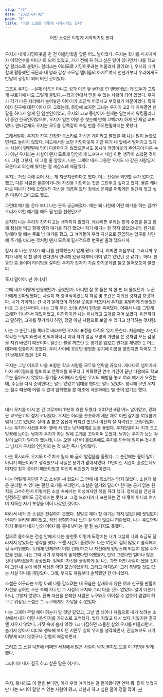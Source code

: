 ```yaml
---
slug: "/6"
date: "2022-04-02"
page: "6"
title: "어떤 소설은 이렇게 시작되기도 한다"
---
```


<div style="text-align: center;">
    <div class="post-line" style="display: inline-block; line-height:160%">
    어떤 소설은 이렇게 시작되기도 한다
    </div>
</div>

<br>

우지가 내게 커밍아웃을 한 건 여름방학을 앞둔 어느 날이었다. 우지는 학기를 마치자마자 어학연수를 떠나기로 되어 있었고, 가기 전에 꼭 하고 싶은 말이 있다면서 나를 학교 앞 할리스로 불렀다. 할리스는 여러모로 커밍아웃과는 어울리지 않았으나, 우지와 내가 함께 활동했던 국문과 내 영화 감상 소모임 멤버들의 아지트여서 언젠가부터 우리에게도 만남의 광장이 되어 버린 곳이었다.

그즈음 우지는—실제 이름은 아니고 성과 이름 앞 글자를 딴 별명이었는데 모두가 그렇게 부르기에 나도 그렇게 불렀다.—학과 안에서 믿을 수 없는 사람이 되어 있었다. 우지가 각기 다른 자리에서 늘어놓은 이야기가 조금씩 어긋나고 부딪혔기 때문이었다. 특히 여자 친구에 대한 이야기가 그랬는데, 종합해 보자면 그녀는 우지가 고2 때 자매결연 펜팔을 하다가 알게 된 일본인이었고, 우지의 고교 동창이자 현재는 일본에서 워킹홀리데이 중인 한국인이었으며, 우지가 일본 여행 중 첫눈에 반해 고백까지 하게 된 재일 교포였다. 안타깝게도 우지는 모두를 감쪽같이 속일 만큼 주도면밀하지는 못했다.

그래서일까. 우지가 잔뜩 긴장한 목소리로 자신은 게이라고 말했을 때 나는 많이 놀랐으면서도 놀라지 않았다. 미드에서만 보던 커밍아웃이 지금 여기 내 앞에서 벌어지고 있다는 사실이 얼떨떨해 입이 다물어지지 않았으면서도 동시에 커밍아웃의 주인공이 다른 누가 아닌 우지라는 사실이 왠지 모르게 당연하게 느껴져서 내심 이런 생각이 스쳤던 것이다. 그럼 그렇지, 내 그럴 줄 알았지. 나는 그제야 내가 그동안 우지도 나 같은 사람일지 모른다고 의심해 왔다는 걸 새삼스레 깨달았다.

우지는 거짓 속에 숨어 사는 게 지긋지긋하다고 했다. 더는 진실을 외면할 수가 없다고 했고, 다른 사람은 물론이거니와 자신을 기만하는 짓은 그만두고 싶다고 했다. 물론 캐나다로 떠나기 전에 오랫동안 자신을 괴롭혀 왔던 정체성 문제를 어떻게든 일단락 짓고 싶은 마음이 크다고도 했고.

그런데 얘기를 듣다 보니 나는 문득 궁금해졌다. 얘는 왜 나한테 이런 얘기를 하는 걸까? 우리가 이런 얘기를 해도 될 만큼 친했던가?

솔직히 나는 우리가 친하다고는 생각하지 않았다. 왜냐하면 우리는 함께 수업을 듣고 함께 점심을 먹고 함께 영화 얘기를 하긴 했으나 자기 얘기는 잘 하지 않았으니까. 뭔가를 말해야 할 떄는 주로 남 얘기를 했고, 그 얘기들이 우리 자신으로 진입하는 입구를 차단해 주기를 바라는 것처럼 왠지 모르게 필사적으로 변죽만 울려 댔으니까.

잠시 후 나는 우지가 왜 나를 선택했는지 알게 됐다. 아니, 어쩌면 처음부터, 그러니까 우지가 내게 꼭 할 말이 있다면서 연락해 왔을 때부터 이미 알고 있었던 것 같기도 하다. 한동안 뜸 들이며 타이밍을 살피던 우지가 갑자기 가슴 한가운데를 뚫고 들어오듯이 물었다.

혹시 말이야. 넌 아니지?

그때 내가 어떻게 반응했던가. 굳었던가. 아니면 잘 못 들은 척 한 번 더 물었던가. 누군가에게 간파당했다는 사실이 꽤 충격적이었는지 처음 몇 초간은 지워진 것처럼 흐릿하다. 내가 기억하는 건 내가 쓸데없이 과장된 웃음을 터뜨려서 우지를 움찔하게 만들었던 바로 그 순간부터다. 나는 그게 무슨 소리냐면서 한참을 큭큭댔다. 어째서 나를 그렇게 오해한 거냐면서 재밌어했고, 미안하지만 나는 아니라고 고개를 저어 보였다. 미안하다고 말하면, 고개를 젓기까지 하면, 정말 아닌 사람으로 보일 수 있다고 생각하는 것처럼.

나는 그 순간 나를 똑바로 바라보던 우지의 표정을 아직도 잊지 못한다. 처음에는 자신이 착각한 모양이라면서 멋쩍어하더니 이내 자기 얼굴 모양의 가면을 쓴 것처럼 모든 감정을 지워 버렸기 때문이다. 일순간 불을 꺼뜨린 듯 생기를 잃었고 뭔가를 체념한 듯 더는 대화에 집중하지 못했다. 우리 사이에 흐르던 불편한 공기에 이름을 붙인다면 아마도 그건 낭패감이었을 것이다.

우지는 그날 이후로 나를 포함한 학과 사람들 모두와 연락을 끊었다. 캐나다로 넘어가자마자 싸이월드를 탈퇴하고 연락처를 바꾸더니 계획했던 연수 기간이 끝난 다음에도 학교로는 돌아오지 않았다. 동기들 사이에서 한동안 우지의 해방을 놓고 여러 얘기가 오갔는데, 수능을 다시 준비한다는 말도 있었고 입대를 했다는 말도 있었다. 생각해 보면 우지는 점수 때문에 어쩔 수 없이 입학했을 뿐 애초에 국문과에는 별 뜻이 없기는 했다.

<br>

내가 우지를 다시 본 건 그로부터 11년이 흐른 뒤였다. 2017년 6월 어느 날이었고, 광화문 교보문고의 잡지 코너였다. 우지는 허리를 꼿꼿하게 세운 채로 어떤 잡지를 여유롭게 넘겨 보고 있었다. 살이 좀 붙고 몸집이 커지긴 했으나 여전히 잘 차려입은 모습이었다. 나는 우지의 시선을 따라 옆에 서 있는 남자에게로 눈을 돌렸다. 우지만큼이나 키가 크고 말끔해 보이는 남자가 우지가 하는 말에 고개를 끄덕이며 웃었다. 남자는 우지가 보는 걸 같이 보다가 말다가 했는데, 나는 오랜 시간이 흘렀음에도 우지를 단번에 알아본 것처럼 그 남자가 우지의 연인이라는 것 또한 즉시 알아봤다.

나는 혹시라도 우지와 마주치게 될까 봐 급히 발걸음을 돌렸다. 그 순간에는 꼴이 말이 아니기 때문이라고 생각했으나 사실은 용기가 없어서였다. 11년이란 시간이 흘렀는데도 여지껏 침묵 중이기 때문이었고 여전히 비겁했기 때문이었다.

나는 어떻게 등단을 하고 소설을 써 왔으나 그 안에 내 목소리는 담지 않았다. 소설과 삶은 분리될 수 있다는 괜한 오기를 부리면서, 소설은 일기와 달라야 한다는 근거 없는 원칙을 고수하면서 어떻게든 소설 속에서는 이성애자인 척을 하려 헀다. 정체성을 간신히 인정하긴 했어도 긍정하지는 못했고, 그걸 드러내거나 표현하는 건 내 몫이 아니라 여기며 지독한 자기 부정을 이어 나갔던 것이다.

따라서 내가 쓴 소설은 진실하지 못했다. 정말로 해야 할 얘기는 하지 않았기에 끊임없이 변죽만 울려댈 뿐이었고, 직접 경험하거나 느낀 걸 담지 않으니 허황됐다. 나는 주도면밀하지 못해서 내가 남의 이야기를 흉내 낸다는 걸 잘 숨기지도 못했다.

집으로 돌아오는 전철 안에서 나는 불현듯 이렇게 도망치는 내가 그날의 나와 조금도 달라지지 않았다는 생각을 했다. 오랜 시간이 흘렀어도 나는 여전히 겁이 많았고 솔직해지길 두려워했다. 도대체 언제까지 이럴 건데 하고 나 자신에게 원망스레 되묻지 않을 수가 없을 만큼. 나는 그때 내가 우지에게 솔직했다면 어땠을지, 만약 그랬다면 얼마나 많은 것이 달라졌을지 상상했다. 일찍이 자신을 긍정하게 된 나는 과연 어떤 사람이 됐을 것이며 그런 내 눈에 비친 세상은 어떤 모습이었을지. 그리고 머지않아 그리 특별할 것도 없는 사실 하나를 깨달았다.
그래, 우지도 처음부터 솔직했던 건 아니었지.

소설은 허구라는 미명 아래 나를 감추려는 내 모습은 실재하지 않은 여자 친구를 만들어 자신을 공허한 소문 속에 가두던 그 시절의 우지와 그리 다를 것도 없었다. 많이 다른가. 아니, 그렇지 않았다. 진짜 자신을 은폐한 사람은 누구와도 이어질 수 없듯이 겹겹의 허구로 위장된 소설은 그 누구에게도 가닿을 수 없었다.

나는 그제야 무얼 해야 하는지 알 것만 같았고, 그날 밤 태어나 처음으로 내가 쓰려는 소설에서 내가 어떤 사람인지를 가까스로 고백했다. 썼다 지웠고 다시 썼다 지웠지만 결국엔 지우지 않았다. 거짓 속에 숨지 않겠다고 다짐하면 스물한 살의 우지를 떠올리면서, 숨기지 않아서 더더욱 행복해 보이던 서른두 살의 우지를 생각하면서, 진실해져도 내가 어떻게 되지 않겠구나 강렬히 예감하면서.

그리고 그 소설 덕분에 어쩌면 서점에서 많은 사람이 넘겨 볼지도 모를 이 지면을 얻게 됐다.

그러니까 내가 결국 하고 싶은 말은 이거다.

<br>

우지, 혹시라도 이 글을 본다면, 이게 우리 얘기라는 걸 알아봤다면 연락 줘. 많이 늦었지만 나는 드디어 말할 수 있는 사람이 됐고, 너한테 하고 싶은 말이 정말 많아. <a href="/">↵</a>
